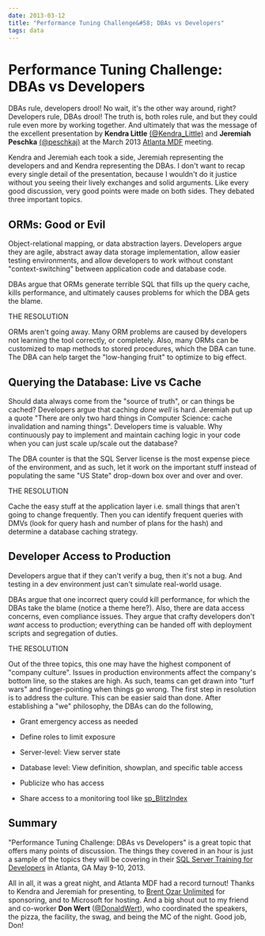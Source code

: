 ```yaml
---
date: 2013-03-12
title: "Performance Tuning Challenge&#58; DBAs vs Developers"
tags: data
---
```

# Performance Tuning Challenge: DBAs vs Developers

DBAs rule, developers drool! No wait, it's the other way around, right? Developers rule, DBAs drool! The truth is, both roles rule, and but they could rule even more by working together. And ultimately that was the message of the excellent presentation by **Kendra Little** [(@Kendra_Little)](http://twitter.com/Kendra_Little)  and **Jeremiah Peschka** [(@peschkaj)](http://twitter.com/peschkaj) at the March 2013 [Atlanta MDF](http://www.atlantamdf.com/) meeting.

Kendra and Jeremiah each took a side, Jeremiah representing the developers and and Kendra representing the DBAs. I don't want to recap every single detail of the presentation, because I wouldn't do it justice without you seeing their lively exchanges and solid arguments. Like every good discussion, very good points were made on both sides. They debated three important topics.

## ORMs: Good or Evil

Object-relational mapping, or data abstraction layers. Developers argue they are agile, abstract away data storage implementation, allow easier testing environments, and allow developers to work without constant "context-switching" between application code and database code.

DBAs argue that ORMs generate terrible SQL that fills up the query cache, kills performance, and ultimately causes problems for which the DBA gets the blame.

THE RESOLUTION

ORMs aren't going away. Many ORM problems are caused by developers not learning the tool correctly, or completely. Also, many ORMs can be customized to map methods to stored procedures, which the DBA can tune. The DBA can help target the "low-hanging fruit" to optimize to big effect.

## Querying the Database: Live vs Cache

Should data always come from the "source of truth", or can things be cached? Developers argue that caching *done well* is hard. Jeremiah put up a quote "There are only two hard things in Computer Science: cache invalidation and naming things". Developers time is valuable. Why continuously pay to implement and maintain caching logic in your code when you can just scale up/scale out the database?

The DBA counter is that the SQL Server license is the most expense piece of the environment, and as such, let it work on the important stuff instead of populating the same "US State" drop-down box over and over and over.

THE RESOLUTION

Cache the easy stuff at the application layer i.e. small things that aren't going to change frequently. Then you can identify frequent queries with DMVs (look for query hash and number of plans for the hash) and determine a database caching strategy.

## Developer Access to Production

Developers argue that if they can't verify a bug, then it's not a bug. And testing in a dev environment just can't simulate real-world usage.

DBAs argue that one incorrect query could kill performance, for which the DBAs take the blame (notice a theme here?). Also, there are data access concerns, even compliance issues. They argue that crafty developers don't *want* access to production; everything can be handed off with deployment scripts and segregation of duties.

THE RESOLUTION

Out of the three topics, this one may have the highest component of "company culture". Issues in production environments affect the company's bottom line, so the stakes are high. As such, teams can get drawn into "turf wars" and finger-pointing when things go wrong. The first step in resolution is to address the culture. This can be easier said than done. After establishing a "we" philosophy, the DBAs can do the following,

- Grant emergency access as needed

- Define roles to limit exposure

- Server-level: View server state

- Database level: View definition, showplan, and specific table access

- Publicize who has access

- Share access to a monitoring tool like [sp_BlitzIndex](http://www.brentozar.com/blitzindex/)

## Summary

"Performance Tuning Challenge: DBAs vs Developers" is a great topic that offers many points of discussion. The things they covered in an hour is just a sample of the topics they will be covering in their [SQL Server Training for Developers](http://www.brentozar.com/services-we-provide/training/sql-server-for-developers/) in Atlanta, GA May 9-10, 2013.

All in all, it was a great night, and Atlanta MDF had a record turnout! Thanks to Kendra and Jeremiah for presenting, to [Brent Ozar Unlimited](http://www.brentozar.com/) for sponsoring, and to Microsoft for hosting. And a big shout out to my friend and co-worker **Don Wert** ([@DonaldWert](http://twitter.com/DonaldWert)), who coordinated the speakers, the pizza, the facility, the swag, and being the MC of the night. Good job, Don!
